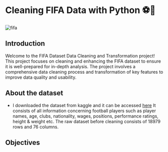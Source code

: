 # Cleaning FIFA Data with Python ⚽🚀

![fifa](https://github.com/user-attachments/assets/1157f03e-bc11-42d9-be6a-6e9a05f5dcc4)

## Introduction
Welcome to the FIFA Dataset Data Cleaning and Transformation project! This project focuses on cleaning and enhancing the FIFA dataset to ensure it is well-prepared for in-depth analysis. The project involves a comprehensive data cleaning process and transformation of key features to improve data quality and usability.

## About the dataset
- I downloaded the dataset from kaggle and it can be accessed <a href="https://www.kaggle.com/datasets/yagunnersya/fifa-21-messy-raw-dataset-for-cleaning-exploring/code">here</a>
It consists of all information concerning football players such as player names, age, clubs, nationality, wages, positions, performance ratings, height & weight etc. The raw dataset before cleaning consists of 18979 rows and 76 columns.

## Objectives
